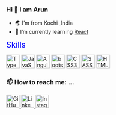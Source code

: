 
### Hi 👋 I am Arun

- 🌏 I’m from Kochi ,India
- 🌱 I’m currently learning [React](https://react.dev/)

<a style="color: blue; text-decoration: none; padding-bottom: 0.3em; border-bottom: 1px solid var(--borderColor-muted, var(--color-border-muted));font-size: 1.5em;
">Skills</a>

<img src="https://github.com/arunnintriva/arunnintriva/assets/68312594/2f81ec8e-482f-478d-9948-1c0d68bd2c8b" alt="TypeScript" width="36" height="36" max-width="100">
<img src =https://github.com/arunnintriva/arunnintriva/assets/68312594/7cf2d08f-1af4-4b0b-b281-54a9ff047a61  alt="JavaScript" width="36" height="36" max-width="100">
<img src=https://github.com/arunnintriva/arunnintriva/assets/68312594/b4167279-ff73-4d8d-9eac-7cc81dc6c220 alt="Angular" width="36" height="36" max-width="100">
<img src=https://github.com/arunnintriva/arunnintriva/assets/68312594/b9bba5da-c570-46c4-a9fd-514aad263cf8 alt="bootstrap-colored" width="36" height="36" max-width="100">
<img src=https://github.com/arunnintriva/arunnintriva/assets/68312594/44363c78-5fad-4c6c-9ee5-b4fa9daf17bc alt="CSS3" width="36" height="36" max-width="100">
<img src=https://github.com/arunnintriva/arunnintriva/assets/68312594/39eb60f1-d0f3-4747-9e4a-79c1e006d2d3 alt="SASS" width="36" height="36" max-width="100">
<img src=https://github.com/arunnintriva/arunnintriva/assets/68312594/8f52330a-a903-4bb5-a3d5-e3e7e846b2fe alt="HTML%" width="36" height="36" max-width="100">


### 📫 How to reach me: ...
<div >
 <a href="mailto:arunraju9837@gmail.com?">
 <a href="https://github.com/arunnintriva/arunnintriva">
  <img src="https://github.com/arunnintriva/arunnintriva/assets/68312594/dff84cdf-5bb1-4955-ba8c-03527d0a1c41" alt="GitHub" width="35" height="35">
</a>
 <a href="https://www.linkedin.com/in/arun-raju-05374a1b7">
  <img src="https://github.com/arunnintriva/arunnintriva/assets/68312594/3c132fe4-03d2-48ef-ac82-978ef3ef7b23" alt="LinkedIn" width="35" height="35">
</a>
 <a href="https://www.instagram.com/stroke_4_/?igshid=MzRlODBiNWFlZA%3D%3D">
  <img src="https://github.com/arunnintriva/arunnintriva/assets/68312594/9d42e0cc-a4a4-4cd8-92c3-712ae92e7540" alt="Instagram" width="35" height="35">
</a>
</div>


